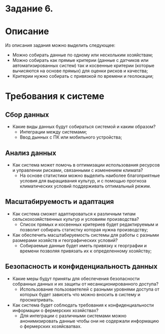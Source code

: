# Задание 6. 

# Описание

Из описания задания можно выделить следующее:
 - Можно собирать данные по одному или нескольким хозяйствам;
 - Можно собирать как прямые критерии (данные с датчиков или автоматизированных систем) так и косвенные критерии (которые вычисяются на основе прямых) для оценки рисков и качества;
 - Критерии нужно собирать с привязкой по времени и геолокации;

# Требования к системе

## Сбор данных
- Какие виды данных будут собираться системой и каким образом?
  - Интеграции между системами;
  - Ввод дынных с ПК или мобильного устройства;

## Анализ данных
- Как система может помочь в оптимизации использования ресурсов и управлении рисками, связанными с изменением климата?
    - На основе статистики можно выделить наиболее благоприятные условия для выращивания культур, и c помощью прогноза климатических условий поддерживать оптимальный режим.

## Масштабируемость и адаптация
- Как система сможет адаптироваться к различным типам сельскохозяйственных культур и условиям производства?
  - Список прямых и косвенных критериев будет редактируемым и позволит собирать статистку которая нужна производству;
- Как обеспечить масштабируемость системы для работы с разными размерами хозяйств и географических условий?
  - Собираемые данные будет иметь привязку к георграфии и времени позволяя привязать их к определенному хозяйству;

## Безопасность и конфиденциальность данных
- Какие меры будут приняты для обеспечения безопасности собранных данных и их защиты от несанкционированного доступа?
  - Использование пользоваетелей с разными уровнями доступа от которых будет зависеть что можно вносить в систему и просматривать.
- Как система будет соблюдать требования к конфиденциальности информации о фермерских хозяйствах?
  - Для интеграции с различными системами можно анонимизировать данные чтобы они не содержали информацию о фермерских хозяйсватвах.
 